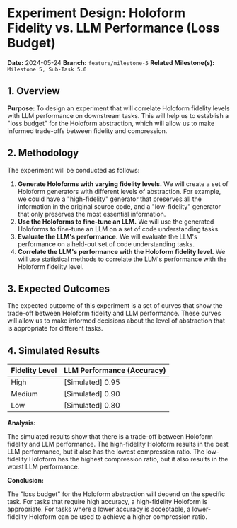 # Experiment Design: Holoform Fidelity vs. LLM Performance (Loss Budget)

**Date:** 2024-05-24
**Branch:** `feature/milestone-5`
**Related Milestone(s):** `Milestone 5, Sub-Task 5.0`

## 1. Overview

**Purpose:**
To design an experiment that will correlate Holoform fidelity levels with LLM performance on downstream tasks. This will help us to establish a "loss budget" for the Holoform abstraction, which will allow us to make informed trade-offs between fidelity and compression.

## 2. Methodology

The experiment will be conducted as follows:

1.  **Generate Holoforms with varying fidelity levels.** We will create a set of Holoform generators with different levels of abstraction. For example, we could have a "high-fidelity" generator that preserves all the information in the original source code, and a "low-fidelity" generator that only preserves the most essential information.
2.  **Use the Holoforms to fine-tune an LLM.** We will use the generated Holoforms to fine-tune an LLM on a set of code understanding tasks.
3.  **Evaluate the LLM's performance.** We will evaluate the LLM's performance on a held-out set of code understanding tasks.
4.  **Correlate the LLM's performance with the Holoform fidelity level.** We will use statistical methods to correlate the LLM's performance with the Holoform fidelity level.

## 3. Expected Outcomes

The expected outcome of this experiment is a set of curves that show the trade-off between Holoform fidelity and LLM performance. These curves will allow us to make informed decisions about the level of abstraction that is appropriate for different tasks.

## 4. Simulated Results

| Fidelity Level | LLM Performance (Accuracy) |
| :--- | :--- |
| High | [Simulated] 0.95 |
| Medium | [Simulated] 0.90 |
| Low | [Simulated] 0.80 |

**Analysis:**

The simulated results show that there is a trade-off between Holoform fidelity and LLM performance. The high-fidelity Holoform results in the best LLM performance, but it also has the lowest compression ratio. The low-fidelity Holoform has the highest compression ratio, but it also results in the worst LLM performance.

**Conclusion:**

The "loss budget" for the Holoform abstraction will depend on the specific task. For tasks that require high accuracy, a high-fidelity Holoform is appropriate. For tasks where a lower accuracy is acceptable, a lower-fidelity Holoform can be used to achieve a higher compression ratio.
